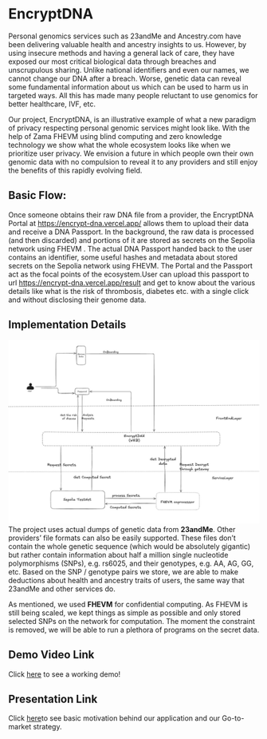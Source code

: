 # EncryptDNA
Personal genomics services such as 23andMe and Ancestry.com have been delivering valuable health and ancestry insights to us. However, by using insecure methods and having a general lack of care, they have exposed our most critical biological data through breaches and unscrupulous sharing. Unlike national identifiers and even our names, we cannot change our DNA after a breach. Worse, genetic data can reveal some fundamental information about us which can be used to harm us in targeted ways. All this has made many people reluctant to use genomics for better healthcare, IVF, etc.

Our project, EncryptDNA, is an illustrative example of what a new paradigm of privacy respecting personal genomic services might look like. With the help of Zama FHEVM using blind computing and zero knowledge technology we show what the whole ecosystem looks like when we prioritize user privacy. We envision a future in which people own their own genomic data with no compulsion to reveal it to any providers and still enjoy the benefits of this rapidly evolving field.

## Basic Flow:
Once someone obtains their raw DNA file from a provider, the EncryptDNA Portal at https://encrypt-dna.vercel.app/ allows them to upload their data and receive a DNA Passport. In the background, the raw data is processed (and then discarded) and portions of it are stored as secrets on the Sepolia network using FHEVM . The actual DNA Passport handed back to the user contains an identifier, some useful hashes and metadata about stored secrets on the Sepolia network using FHEVM. The Portal and the Passport act as the focal points of the ecosystem.User can upload this passport to url https://encrypt-dna.vercel.app/result and get to know about the various details like what is the risk of thrombosis, diabetes etc. with a single click and without disclosing their genome data.

## Implementation Details
![App Architecture](./src/assets/architecture.jpeg)
The project uses actual dumps of genetic data from **23andMe**. Other providers’ file formats can also be easily supported. These files don’t contain the whole genetic sequence (which would be absolutely gigantic) but rather contain information about half a million single nucleotide polymorphisms (SNPs), e.g. rs6025, and their genotypes, e.g. AA, AG, GG, etc. Based on the SNP / genotype pairs we store, we are able to make deductions about health and ancestry traits of users, the same way that 23andMe and other services do.

As mentioned, we used **FHEVM** for confidential computing. As FHEVM is still being scaled, we kept things as simple as possible and only stored selected SNPs on the network for computation. The moment the constraint is removed, we will be able to run a plethora of programs on the secret data.

## Demo Video Link
Click [here](https://www.loom.com/share/54b09e46543d4cf3b81b245e9f5d3186?sid=b49d1343-753c-4ad4-9fa4-2147cb774593) to see a working demo!

## Presentation Link
Click [here](https://www.canva.com/design/DAGZWgTL90o/sUj0Kg-rF7b-Y_nomW6aVQ/edit?utm_content=DAGZWgTL90o&utm_campaign=designshare&utm_medium=link2&utm_source=sharebutton)to see basic motivation behind our application and our Go-to-market strategy.

